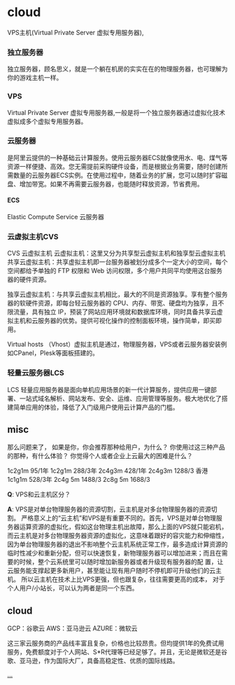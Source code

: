 # cloud

VPS主机(Virtual Private Server 虚拟专用服务器),

### 独立服务器

独立服务器，顾名思义，就是一个躺在机房的实实在在的物理服务器，也可理解为你的游戏主机一样。

### VPS

Virtual Private Server 虚拟专用服务器,一般是将一个独立服务器通过虚拟化技术虚拟成多个虚拟专用服务器。


### 云服务器

是阿里云提供的一种基础云计算服务。使用云服务器ECS就像使用水、电、煤气等资源一样便捷、高效。您无需提前采购硬件设备，而是根据业务需要，随时创建所需数量的云服务器ECS实例。在使用过程中，随着业务的扩展，您可以随时扩容磁盘、增加带宽。如果不再需要云服务器，也能随时释放资源，节省费用。
#### ECS  
Elastic Compute Service 云服务器

### 云虚拟主机CVS
CVS  云虚拟主机
云虚拟主机：这里又分为共享型云虚拟主机和独享型云虚拟主机
共享云虚拟主机：共享虚拟主机即一台服务器被划分成多个一定大小的空间，每个空间都给予单独的 FTP 权限和 Web 访问权限，多个用户共同平均使用这台服务器的硬件资源。

独享云虚拟主机：与共享云虚拟主机相比，最大的不同是资源独享。享有整个服务器的软硬件资源，即每台轻云服务器的 CPU、内存、带宽、硬盘均为独享，且不限流量，具有独立 IP，预装了网站应用环境就和数据库环境，同时具备共享云虚拟主机和云服务器的优势。提供可视化操作的控制面板环境，操作简单，即买即用。

Virtual hosts （Vhost）虚拟主机是通过，物理服务器，VPS或者云服务器安装例如CPanel，Plesk等面板搭建的。

### 轻量云服务器LCS
LCS
轻量应用服务器是面向单机应用场景的新一代计算服务，提供应用一键部署、一站式域名解析、网站发布、安全、运维、应用管理等服务。极大地优化了搭建简单应用的体验，降低了入门级用户使用云计算产品的门槛。



## misc
那么问题来了，
如果是你，你会推荐那种给用户，为什么？
你使用过这三种产品的那种，有什么体验？
你觉得个人或者企业上云最大的困难是什么？



1c2g1m 95/1年
1c2g1m 288/3年
2c4g3m 428/1年
2c4g3m 1288/3
香港 1c1g1m 528/3年
2c4g 5m 1488/3
2c8g 5m 1688/3


**Q**: VPS和云主机区分？

**A**: VPS是对单台物理服务器的资源切割，云主机是对多台物理服务器的资源切割。
严格意义上的“云主机”和VPS是有重要不同的。首先，VPS是对单台物理服务器运算资源的虚拟化，假如这台物理主机出故障，那么上面的VPS就只能宕机，而云主机是对多台物理服务器资源的虚拟化，这意味着跟好的容灾能力和伸缩性，因为单台物理服务器的退出不影响整个云主机系统正常工作，最多造成计算资源的临时性减少和重新分配，但可以快速恢复，新物理服务器可以增加进来；而且在需要的时候，整个云系统里可以随时增加新服务器或者升级现有服务器的配
置，让云服务能支撑起更多新用户，甚至能让现有用户随时不停机即可升级他们的云主机。
所以云主机在技术上比VPS更强，但也跟复杂，往往需要更高的成本，
对于个人用户/小站长，可以认为两者是同一个东西。

## cloud


GCP：谷歌云
AWS：亚马逊云
AZURE：微软云

这三家云服务商的产品线丰富且复杂，价格也比较昂贵。但均提供1年的免费试用服务，免费额度对于个人网站、S*R代理等已经足够了。并且，无论是微软还是谷歌、亚马逊，作为国际大厂，具备高稳定性、优质的国际线路。


[...](https://www.jianshu.com/p/d39bce315e77)